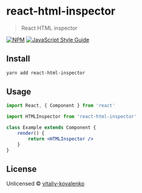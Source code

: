 # react-html-inspector

> React HTML inspector

[![NPM](https://img.shields.io/npm/v/react-html-inspector.svg)](https://www.npmjs.com/package/react-html-inspector) [![JavaScript Style Guide](https://img.shields.io/badge/code_style-standard-brightgreen.svg)](https://standardjs.com)

## Install

```bash
yarn add react-html-inspector
```

## Usage

```jsx
import React, { Component } from 'react'

import HTMLInspector from 'react-html-inspector'

class Example extends Component {
	render() {
		return <HTMLInspector />
	}
}
```

## License

Unlicensed © [vitaliy-kovalenko](https://github.com/vitaliy-kovalenko)
